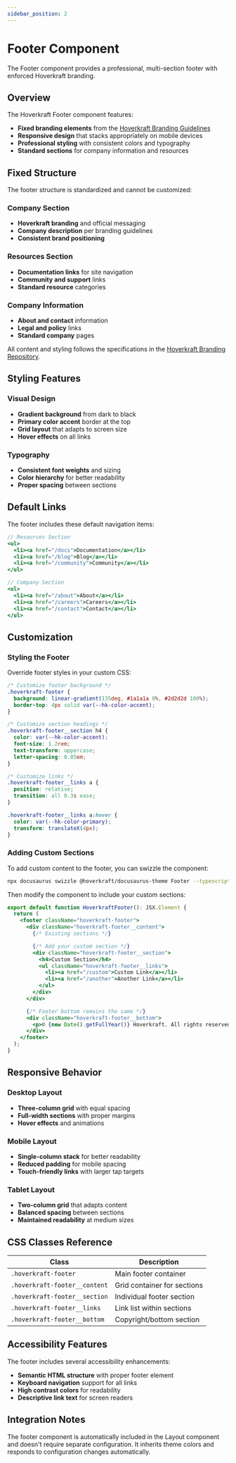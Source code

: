 ```yaml
---
sidebar_position: 2
---
```


# Footer Component

The Footer component provides a professional, multi-section footer with enforced Hoverkraft branding.

## Overview

The Hoverkraft Footer component features:

- **Fixed branding elements** from the [Hoverkraft Branding Guidelines](https://github.com/hoverkraft-tech/branding)
- **Responsive design** that stacks appropriately on mobile devices
- **Professional styling** with consistent colors and typography
- **Standard sections** for company information and resources

## Fixed Structure

The footer structure is standardized and cannot be customized:

### Company Section

- **Hoverkraft branding** and official messaging
- **Company description** per branding guidelines
- **Consistent brand positioning**

### Resources Section

- **Documentation links** for site navigation
- **Community and support** links
- **Standard resource** categories

### Company Information

- **About and contact** information
- **Legal and policy** links
- **Standard company** pages

All content and styling follows the specifications in the [Hoverkraft Branding Repository](https://github.com/hoverkraft-tech/branding).

## Styling Features

### Visual Design

- **Gradient background** from dark to black
- **Primary color accent** border at the top
- **Grid layout** that adapts to screen size
- **Hover effects** on all links

### Typography

- **Consistent font weights** and sizing
- **Color hierarchy** for better readability
- **Proper spacing** between sections

## Default Links

The footer includes these default navigation items:

```jsx
// Resources Section
<ul>
  <li><a href="/docs">Documentation</a></li>
  <li><a href="/blog">Blog</a></li>
  <li><a href="/community">Community</a></li>
</ul>

// Company Section
<ul>
  <li><a href="/about">About</a></li>
  <li><a href="/careers">Careers</a></li>
  <li><a href="/contact">Contact</a></li>
</ul>
```

## Customization

### Styling the Footer

Override footer styles in your custom CSS:

```css title="src/css/custom.css"
/* Customize footer background */
.hoverkraft-footer {
  background: linear-gradient(135deg, #1a1a1a 0%, #2d2d2d 100%);
  border-top: 4px solid var(--hk-color-accent);
}

/* Customize section headings */
.hoverkraft-footer__section h4 {
  color: var(--hk-color-accent);
  font-size: 1.2rem;
  text-transform: uppercase;
  letter-spacing: 0.05em;
}

/* Customize links */
.hoverkraft-footer__links a {
  position: relative;
  transition: all 0.3s ease;
}

.hoverkraft-footer__links a:hover {
  color: var(--hk-color-primary);
  transform: translateX(4px);
}
```

### Adding Custom Sections

To add custom content to the footer, you can swizzle the component:

```bash
npx docusaurus swizzle @hoverkraft/docusaurus-theme Footer --typescript
```

Then modify the component to include your custom sections:

```jsx title="src/theme/Footer/index.tsx"
export default function HoverkraftFooter(): JSX.Element {
  return (
    <footer className="hoverkraft-footer">
      <div className="hoverkraft-footer__content">
        {/* Existing sections */}

        {/* Add your custom section */}
        <div className="hoverkraft-footer__section">
          <h4>Custom Section</h4>
          <ul className="hoverkraft-footer__links">
            <li><a href="/custom">Custom Link</a></li>
            <li><a href="/another">Another Link</a></li>
          </ul>
        </div>
      </div>

      {/* Footer bottom remains the same */}
      <div className="hoverkraft-footer__bottom">
        <p>© {new Date().getFullYear()} Hoverkraft. All rights reserved.</p>
      </div>
    </footer>
  );
}
```

## Responsive Behavior

### Desktop Layout

- **Three-column grid** with equal spacing
- **Full-width sections** with proper margins
- **Hover effects** and animations

### Mobile Layout

- **Single-column stack** for better readability
- **Reduced padding** for mobile spacing
- **Touch-friendly links** with larger tap targets

### Tablet Layout

- **Two-column grid** that adapts content
- **Balanced spacing** between sections
- **Maintained readability** at medium sizes

## CSS Classes Reference

| Class                         | Description                 |
| ----------------------------- | --------------------------- |
| `.hoverkraft-footer`          | Main footer container       |
| `.hoverkraft-footer__content` | Grid container for sections |
| `.hoverkraft-footer__section` | Individual footer section   |
| `.hoverkraft-footer__links`   | Link list within sections   |
| `.hoverkraft-footer__bottom`  | Copyright/bottom section    |

## Accessibility Features

The footer includes several accessibility enhancements:

- **Semantic HTML structure** with proper footer element
- **Keyboard navigation** support for all links
- **High contrast colors** for readability
- **Descriptive link text** for screen readers

## Integration Notes

The footer component is automatically included in the Layout component and doesn't require separate configuration. It inherits theme colors and responds to configuration changes automatically.
